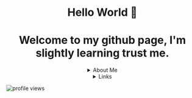 <h1 align="center">Hello World 👋</h1>

<h1 align="center"> Welcome to my github page, I'm slightly learning trust me.</h1>

<details>
  <summary align="center">About Me</summary>
  Hi there, here is a bref about me summery; </br>
  
  - My name is Apr1l nice to meet :D, </br>
  - I'm a gay coder that skids and pastes :trollface:.</br>
  - I speak English and ASL but I'm still learning <3 </br>
  - Thanks for viewing my github profile :) </br>
</details>

<details>
  <summary align="center">Links</summary>
  
- Personal Discord: 0__v </br>

</details>

<p align="left"> <img src="https://komarev.com/ghpvc/?username=yccv&label=Profile%20views&color=a143df&style=flat" alt="profile views" /> </p>
